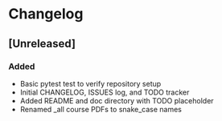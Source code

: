 # Changelog

## [Unreleased]
### Added
- Basic pytest test to verify repository setup
- Initial CHANGELOG, ISSUES log, and TODO tracker
- Added README and doc directory with TODO placeholder
- Renamed _all course PDFs to snake_case names
